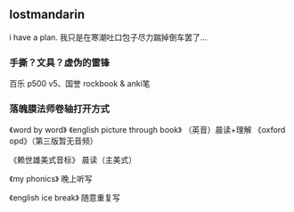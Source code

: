 ## lostmandarin

i have a plan. 我只是在寒潮吐口包子尽力踹掉倒车罢了...


### 手撕？文具？虚伪的雷锋

百乐 p500 v5、国誉 rockbook & anki笔



### 落魄膜法师卷轴打开方式

《word by word》
《english picture through book》 （英音）晨读+理解
《oxford opd》（第三版暂无音频）

《赖世雄美式音标》 晨读（主美式）

《my phonics》 晚上听写

《english ice break》 随意重复写






<!--  
…or create a new repository on the command line  
echo "# test" >> README.md  
git init  
git add README.md   
git commit -m "first commit"  
git remote add origin https://github.com/loremwalker/test.git  
git push -u origin master  
…or push an existing repository from the command line  
git remote add origin https://github.com/loremwalker/test.git  
git push -u origin master
-->

